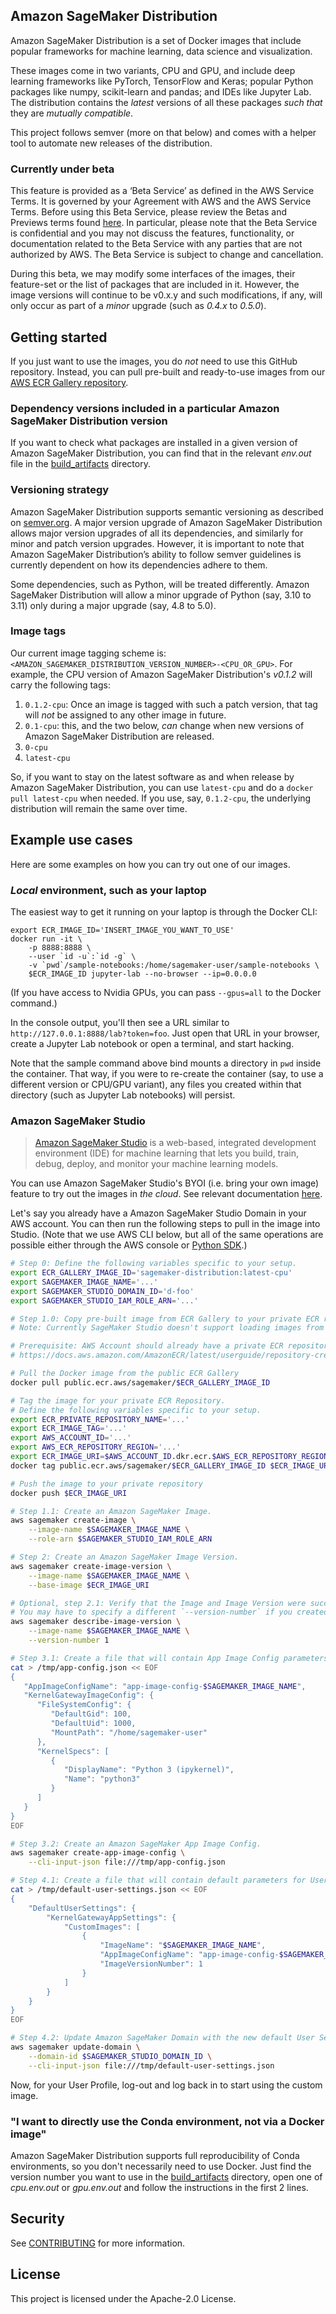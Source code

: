 ## Amazon SageMaker Distribution

Amazon SageMaker Distribution is a set of Docker images that include popular frameworks for machine learning, data
science and visualization.

These images come in two variants, CPU and GPU, and include deep learning frameworks like PyTorch, TensorFlow and
Keras; popular Python packages like numpy, scikit-learn and pandas; and IDEs like Jupyter Lab. The distribution contains
the _latest_ versions of all these packages _such that_ they are _mutually compatible_.

This project follows semver (more on that below) and comes with a helper tool to automate new releases of the
distribution.

### Currently under beta

This feature is provided as a ‘Beta Service’ as defined in the AWS Service Terms. It is governed by your Agreement with
AWS and the AWS Service Terms. Before using this Beta Service, please review the Betas and Previews terms found
[here](https://aws.amazon.com/service-terms/). In particular, please note that the Beta Service is confidential and you
may not discuss the features, functionality, or documentation related to the Beta Service with any parties that are not
authorized by AWS. The Beta Service is subject to change and cancellation.

During this beta, we may modify some interfaces of the images, their feature-set or the list of packages that are
included in it. However, the image versions will continue to be v0.x.y and such modifications, if any, will only occur
as part of a _minor_ upgrade (such as _0.4.x_ to _0.5.0_).

## Getting started

If you just want to use the images, you do _not_ need to use this GitHub repository. Instead, you can pull pre-built
and ready-to-use images from our [AWS ECR Gallery repository](https://gallery.ecr.aws/sagemaker/sagemaker-distribution).

### Dependency versions included in a particular Amazon SageMaker Distribution version

If you want to check what packages are installed in a given version of Amazon SageMaker Distribution, you can find that
in the relevant _env.out_ file in the [build_artifacts](build_artifacts) directory.

### Versioning strategy

Amazon SageMaker Distribution supports semantic versioning as described on [semver.org](https://semver.org/). A major 
version upgrade of Amazon SageMaker Distribution allows major version upgrades of all its dependencies, and similarly
for minor and patch version upgrades. However, it is important to note that Amazon SageMaker Distribution’s ability to
follow semver guidelines is currently dependent on how its dependencies adhere to them.

Some dependencies, such as Python, will be treated differently. Amazon SageMaker Distribution will allow a minor
upgrade of Python (say, 3.10 to 3.11) only during a major upgrade (say, 4.8 to 5.0).

### Image tags

Our current image tagging scheme is: `<AMAZON_SAGEMAKER_DISTRIBUTION_VERSION_NUMBER>-<CPU_OR_GPU>`. For example, the CPU
version of Amazon SageMaker Distribution's _v0.1.2_ will carry the following tags:

1. `0.1.2-cpu`: Once an image is tagged with such a patch version, that tag will _not_ be assigned to any other image
in future.
1. `0.1-cpu`: this, and the two below, _can_ change when new versions of Amazon SageMaker Distribution are released.
1. `0-cpu`
1. `latest-cpu`

So, if you want to stay on the latest software as and when release by Amazon SageMaker Distribution, you can use
`latest-cpu` and do a `docker pull latest-cpu` when needed. If you use, say, `0.1.2-cpu`, the underlying distribution
will remain the same over time.

## Example use cases

Here are some examples on how you can try out one of our images.

### _Local_ environment, such as your laptop

The easiest way to get it running on your laptop is through the Docker CLI:

```shell
export ECR_IMAGE_ID='INSERT_IMAGE_YOU_WANT_TO_USE'
docker run -it \
    -p 8888:8888 \
    --user `id -u`:`id -g` \
    -v `pwd`/sample-notebooks:/home/sagemaker-user/sample-notebooks \
    $ECR_IMAGE_ID jupyter-lab --no-browser --ip=0.0.0.0
```

(If you have access to Nvidia GPUs, you can pass `--gpus=all` to the Docker command.)

In the console output, you'll then see a URL similar to `http://127.0.0.1:8888/lab?token=foo`. Just open that URL in
your browser, create a Jupyter Lab notebook or open a terminal, and start hacking.

Note that the sample command above bind mounts a directory in `pwd` inside the container. That way, if you were to
re-create the container (say, to use a different version or CPU/GPU variant), any files you created within that
directory (such as Jupyter Lab notebooks) will persist.

### Amazon SageMaker Studio

> [Amazon SageMaker Studio](https://docs.aws.amazon.com/sagemaker/latest/dg/studio.html) is a web-based, integrated 
> development environment (IDE) for machine learning that lets you build, train, debug, deploy, and monitor your
> machine learning models.

You can use Amazon SageMaker Studio's BYOI (i.e. bring your own image) feature to try out the images in _the cloud_. See
relevant documentation [here](https://docs.aws.amazon.com/sagemaker/latest/dg/studio-byoi.html).

Let's say you already have a Amazon SageMaker Studio Domain in your AWS account. You can then run the following steps to pull
in the image into Studio. (Note that we use AWS CLI below, but all of the same operations are possible either through
the AWS console or [Python SDK](https://boto3.amazonaws.com/v1/documentation/api/latest/index.html).)

```sh
# Step 0: Define the following variables specific to your setup.
export ECR_GALLERY_IMAGE_ID='sagemaker-distribution:latest-cpu'
export SAGEMAKER_IMAGE_NAME='...'
export SAGEMAKER_STUDIO_DOMAIN_ID='d-foo'
export SAGEMAKER_STUDIO_IAM_ROLE_ARN='...'

# Step 1.0: Copy pre-built image from ECR Gallery to your private ECR repository.
# Note: Currently SageMaker Studio doesn't support loading images from ECR Gallery. This could change in the future and at that point, this step might not be necessary.

# Prerequisite: AWS Account should already have a private ECR repository
# https://docs.aws.amazon.com/AmazonECR/latest/userguide/repository-create.html

# Pull the Docker image from the public ECR Gallery
docker pull public.ecr.aws/sagemaker/$ECR_GALLERY_IMAGE_ID

# Tag the image for your private ECR Repository.
# Define the following variables specific to your setup.
export ECR_PRIVATE_REPOSITORY_NAME='...'
export ECR_IMAGE_TAG='...'
export AWS_ACCOUNT_ID='...'
export AWS_ECR_REPOSITORY_REGION='...'
export ECR_IMAGE_URI=$AWS_ACCOUNT_ID.dkr.ecr.$AWS_ECR_REPOSITORY_REGION.amazonaws.com/$ECR_PRIVATE_REPOSITORY_NAME:$ECR_IMAGE_TAG
docker tag public.ecr.aws/sagemaker/$ECR_GALLERY_IMAGE_ID $ECR_IMAGE_URI

# Push the image to your private repository
docker push $ECR_IMAGE_URI

# Step 1.1: Create an Amazon SageMaker Image.
aws sagemaker create-image \
    --image-name $SAGEMAKER_IMAGE_NAME \
    --role-arn $SAGEMAKER_STUDIO_IAM_ROLE_ARN

# Step 2: Create an Amazon SageMaker Image Version.
aws sagemaker create-image-version \
    --image-name $SAGEMAKER_IMAGE_NAME \
    --base-image $ECR_IMAGE_URI

# Optional, step 2.1: Verify that the Image and Image Version were successfully created.
# You may have to specify a different `--version-number` if you created multiple Image Versions.
aws sagemaker describe-image-version \
    --image-name $SAGEMAKER_IMAGE_NAME \
    --version-number 1

# Step 3.1: Create a file that will contain App Image Config parameters.
cat > /tmp/app-config.json << EOF
{
   "AppImageConfigName": "app-image-config-$SAGEMAKER_IMAGE_NAME",
   "KernelGatewayImageConfig": { 
      "FileSystemConfig": { 
         "DefaultGid": 100,
         "DefaultUid": 1000,
         "MountPath": "/home/sagemaker-user"
      },
      "KernelSpecs": [ 
         { 
            "DisplayName": "Python 3 (ipykernel)",
            "Name": "python3"
         }
      ]
   }
}
EOF

# Step 3.2: Create an Amazon SageMaker App Image Config.
aws sagemaker create-app-image-config \
    --cli-input-json file:///tmp/app-config.json

# Step 4.1: Create a file that will contain default parameters for User Settings.
cat > /tmp/default-user-settings.json << EOF
{
    "DefaultUserSettings": {
        "KernelGatewayAppSettings": {
            "CustomImages": [
                {
                    "ImageName": "$SAGEMAKER_IMAGE_NAME",
                    "AppImageConfigName": "app-image-config-$SAGEMAKER_IMAGE_NAME",
                    "ImageVersionNumber": 1
                }
            ]
        }
    }
}
EOF

# Step 4.2: Update Amazon SageMaker Domain with the new default User Settings.
aws sagemaker update-domain \
    --domain-id $SAGEMAKER_STUDIO_DOMAIN_ID \
    --cli-input-json file:///tmp/default-user-settings.json
```

Now, for your User Profile, log-out and log back in to start using the custom image.

### "I want to directly use the Conda environment, not via a Docker image"

Amazon SageMaker Distribution supports full reproducibility of Conda environments, so you don't necessarily need to use
Docker. Just find the version number you want to use in the [build_artifacts](build_artifacts) directory, open one of
_cpu.env.out_ or _gpu.env.out_ and follow the instructions in the first 2 lines.

## Security

See [CONTRIBUTING](CONTRIBUTING.md#security-issue-notifications) for more information.

## License

This project is licensed under the Apache-2.0 License.
